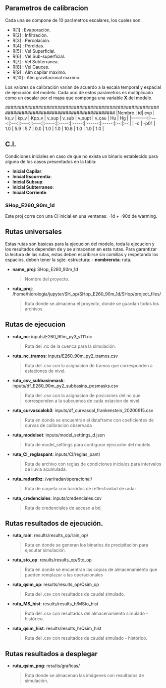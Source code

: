 ## Parametros de calibracion

Cada una se compone de 10 parámetros escalares, los cuales son:

- R[1] : Evaporación.
- R[2] : Infiltración.
- R[3] : Percolación.
- R[4] : Pérdidas.
- R[5] : Vel Superficial.
- R[6] : Vel Sub-superficial.
- R[7] : Vel Subterranea.
- R[8] : Vel Cauces.
- R[9] : Alm capilar maximo.
- R[10] : Alm gravitacional maximo.
<!-- - R[11] : Alm maximo en acuifero. -->

Los valores de calibración varían de acuerdo a la escala temporal y 
espacial de ejecución del modelo.  Cada uno de estos parámetros es 
multiplicado como un escalar por el mapa que componga una variable **X**
del modelo. 

################################################################################################
|Nombre | id| evp | ks_v | kp_v | Kpp_v | v_sup | v_sub | v_supt | v_cau | Hu | Hg |
|--------:|----:|:---:|:----:|:----:|:-----:|:-----:|:-----:|:------:|:-----:|:--:|:--:|
| -c   | -p01 | 1.0 | 5.9 | 5.7 | 0.0 | 1.0 | 1.0 | 10.8 | 1.0 | 1.0 | 1.0 |


## C.I.

Condiciones iniciales en caso de que no exista un binario establecido
para alguno de los casos presentados en la tabla:

- **Inicial Capilar**:
- **Inicial Escorrentia**:
- **Inicial Subsup**:
- **Inicial Subterraneo**:
- **Inicial Corriente**:


### SHop_E260_90m_1d

Este proj corre con una CI inicial en una ventanas: -1d + -90d de warming.


## Rutas universales

Estas rutas son basicas para la ejecucion del modelo, toda la ejecucion y los resultados dependen de y se almacenan en esta rutas.
Para garantizar la lectura de las rutas, estas deben escribirse sin comillas y respetando
los espacios, deben tener la sgte. estructura: - **nombreruta**: ruta.

- **name_proj**: SHop_E260_90m_1d
    > Nombre del proyecto.
- **ruta_proj**: /home/hidrologia/jupyter/SH_op/SHop_E260_90m_1d/SHop/project_files/
    > Ruta donde se almacena el proyecto, donde se guardan todos los archivos.

    
## Rutas de ejecucion

- **ruta_nc**: inputs/E260_90m_py3_v111.nc
    > Ruta del .nc de la cuenca para la simulación.
- **ruta_nc_tramos**: inputs/E260_90m_py2_tramos.csv
    > Ruta del .csv con la asignacion de tramos que corresponden a estaciones de nivel.
- **ruta_csv_subbasinmask**: inputs/df_E260_90m_py2_subbasins_posmasks.csv
    > Ruta del .csv con la asignacion de posiciones del nc que corresponden a la subcuenca de cada estacion de nivel.
- **ruta_curvascalob3**: inputs/df_curvascal_frankenstein_20200915.csv
    > Ruta en donde se encuentran el dataframe con coeficientes de curvas de calibracion observada
- **ruta_modelset**: inputs/model_settings_d.json
    > Ruta de model_settings para configurar ejecución del modelo.
- **ruta_CI_reglaspant**: inputs/CI/reglas_pant/
    > Ruta de archivo con reglas de condiciones iniciales para intervalos de lluvia acumulada.
- **ruta_radardbz**: /var/radar/operacional/
    > Ruta de carpeta con barridos de reflectividad de radar
- **ruta_credenciales**: inputs/credenciales.csv
    > Ruta de credenciales de acceso a bd.


## Rutas resultados de ejecución.

- **ruta_rain**: results/results_op/rain_op/
    > Ruta en donde se generan los binarios de precipitación para ejecutar simulación.
    
- **ruta_sto_op**: results/results_op/Sto_op
    > Ruta en donde se encuentran las copias de almacenamiento que pueden remplazar a las operacionales
- **ruta_qsim_op**: results/results_op/Qsim_op
    > Ruta del .csv con resultados de caudal simulado.
- **ruta_MS_hist**: results/results_h/MSto_hist
    > Ruta del .csv con resultados del almacenamiento simulado - histórico.
- **ruta_qsim_hist**: results/results_h/Qsim_hist
    > Ruta del .csv con resultados de caudal simulado - histórico.


## Rutas resultados a desplegar

- **ruta_qsim_png**: results/graficas/
    > Ruta donde se almacenan las imágenes con resultados de simulación.
